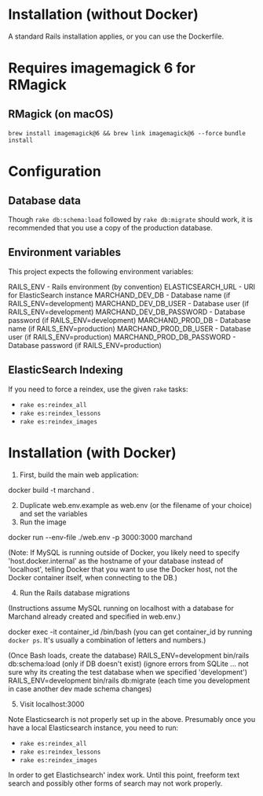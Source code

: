 # Installation (without Docker)

A standard Rails installation applies, or you can use the Dockerfile.

# Requires imagemagick 6 for RMagick

## RMagick (on macOS)

`brew install imagemagick@6 && brew link imagemagick@6 --force`
`bundle install`

# Configuration

## Database data

Though `rake db:schema:load` followed by `rake db:migrate` should work, it is recommended
that you use a copy of the production database.

## Environment variables

This project expects the following environment variables:

RAILS_ENV - Rails environment (by convention)
ELASTICSEARCH_URL - URI for ElasticSearch instance
MARCHAND_DEV_DB - Database name (if RAILS_ENV=development)
MARCHAND_DEV_DB_USER - Database user (if RAILS_ENV=development)
MARCHAND_DEV_DB_PASSWORD - Database password (if RAILS_ENV=development)
MARCHAND_PROD_DB - Database name (if RAILS_ENV=production)
MARCHAND_PROD_DB_USER - Database user (if RAILS_ENV=production)
MARCHAND_PROD_DB_PASSWORD - Database password (if RAILS_ENV=production)

## ElasticSearch Indexing

If you need to force a reindex, use the given `rake` tasks:

- `rake es:reindex_all`
- `rake es:reindex_lessons`
- `rake es:reindex_images`

# Installation (with Docker)

1. First, build the main web application:

docker build -t marchand .

2. Duplicate web.env.example as web.env (or the filename of your choice) and set the variables
3. Run the image

docker run --env-file ./web.env -p 3000:3000 marchand

(Note: If MySQL is running outside of Docker, you likely need to specify 'host.docker.internal' as the hostname of your database instead of 'localhost', telling Docker that you
want to use the Docker host, not the Docker container itself, when connecting to the DB.)

4. Run the Rails database migrations

(Instructions assume MySQL running on localhost with a database for Marchand already created
and specified in web.env.)

docker exec -it container_id /bin/bash
(you can get container_id by running `docker ps`. It's usually a combination of letters and numbers.)

(Once Bash loads, create the database)
RAILS_ENV=development bin/rails db:schema:load (only if DB doesn't exist)
(ignore errors from SQLite ... not sure why its creating the test database when we specified 'development')
RAILS_ENV=development bin/rails db:migrate (each time you development in case another dev made schema changes)

5. Visit localhost:3000

Note Elasticsearch is not properly set up in the above. Presumably once you have a local Elasticsearch instance, you need to run:

- `rake es:reindex_all`
- `rake es:reindex_lessons`
- `rake es:reindex_images`

In order to get Elastichsearch' index work. Until this point, freeform text search and possibly other forms of search may not work properly.

